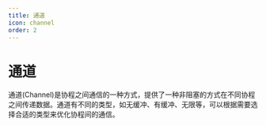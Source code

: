 ```yaml
---
title: 通道
icon: channel
order: 2
---
```


# 通道

通道(Channel)是协程之间通信的一种方式，提供了一种非阻塞的方式在不同协程之间传递数据。通道有不同的类型，如无缓冲、有缓冲、无限等，可以根据需要选择合适的类型来优化协程间的通信。
